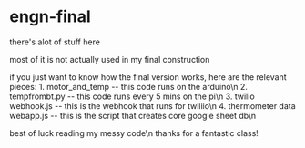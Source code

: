 # engn-final

there's alot of stuff here

most of it is not actually used in my final construction

if you just want to know how the final version works, here are the relevant pieces:
	1. motor_and_temp  -- this code runs on the arduino\n
	2. tempfrombt.py   -- this code runs every 5 mins on the pi\n
	3. twilio webhook.js  -- this is the webhook that runs for twiliio\n
	4. thermometer data webapp.js -- this is the script that creates core google sheet db\n

best of luck reading my messy code\n
thanks for a fantastic class!